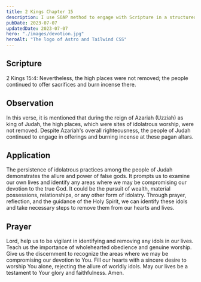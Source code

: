 ```yaml
---
title: 2 Kings Chapter 15
description: I use SOAP method to engage with Scripture in a structured and meaningful way, allowing it to guide my actions, and strengthen relationship with God.
pubDate: 2023-07-07
updatedDate: 2023-07-07
hero: "./images/devotion.jpg"
heroAlt: "The logo of Astro and Tailwind CSS"
---
```


## Scripture

  

2 Kings 15:4: Nevertheless, the high places were not removed; the people continued to offer sacrifices and burn incense there.
  

## Observation

In this verse, it is mentioned that during the reign of Azariah (Uzziah) as king of Judah, the high places, which were sites of idolatrous worship, were not removed. Despite Azariah's overall righteousness, the people of Judah continued to engage in offerings and burning incense at these pagan altars.

  


## Application

The persistence of idolatrous practices among the people of Judah demonstrates the allure and power of false gods. It prompts us to examine our own lives and identify any areas where we may be compromising our devotion to the true God. It could be the pursuit of wealth, material possessions, relationships, or any other form of idolatry. Through prayer, reflection, and the guidance of the Holy Spirit, we can identify these idols and take necessary steps to remove them from our hearts and lives.



  

## Prayer

Lord, help us to be vigilant in identifying and removing any idols in our lives. Teach us the importance of wholehearted obedience and genuine worship. Give us the discernment to recognize the areas where we may be compromising our devotion to You. Fill our hearts with a sincere desire to worship You alone, rejecting the allure of worldly idols. May our lives be a testament to Your glory and faithfulness. Amen.
